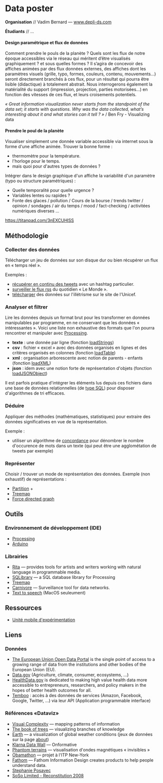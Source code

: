 # Data poster

**Organisation** // Vadim Bernard — www.depli-ds.com

**Étudiants** // ...

#### Design paramétrique et flux de données
Comment prendre le pouls de la planète ? Quels sont les flux de notre époque accessibles via le réseau qui méritent d’être visualisés graphiquement ? et sous quelles formes ?
Il s’agira de concevoir des affiches animées par des flux données externes, des affiches dont les paramètres visuels (grille, typo, formes, couleurs, contenu, mouvements…) seront directement branchés à ces flux, pour un résultat qui pourra être lisible (didactique) à totalement abstrait.
Nous interrogerons également la matérialité du support (impression, projection, parties motorisées…) en fonction des vitesses de ces flux, et leurs croisements potentiels.

*« Great information visualization never starts from the standpoint of the data set; it starts with questions. Why was the data collected, what’s interesting about it and what stories can it tell ? »* / Ben Fry - Visualizing data

#### Prendre le poul de la planète

Visualiser simplement une donnée variable accessible via internet sous la forme d'une affiche animée. Trouver la bonne forme :
  * thermomètre pour la température.
  * l'horloge pour le temps.
  * mais quoi pour d'autres types de données ? 
  
Intégrer dans le design graphique d'un affiche la variabilité d'un paramètre (typo ou structure paramétriques) : 
* Quelle temporalité pour quelle urgence ? 
* Variables lentes ou rapides ?
* Fonte des glaces / pollution / Cours de la bourse / trends twitter / opinion / sondages / air du temps / mood / fact-checking / activitées numériques diverses …

https://titanpad.com/3nEXCUHlSS

## Méthodologie
### Collecter des données
Télécharger un jeu de données sur son disque dur  ou bien récupérer un flux en « temps réel ».

Exemples : 
* [récupérer en continu des tweets](https://temboo.com/library/Library/Twitter/Search/Tweets/) avec un hashtag particulier.
* [surveiller le flux rss](http://www.lemonde.fr/m-actu/rss_full.xml) du quotidien « Le Monde ».
* [télécharger](https://data.unicef.org/topic/education/overview/) des données sur l'illétrisme sur le site de l'Unicef.    

### Analyser et filtrer
Lire les données depuis un format brut pour les transformer en données manipulables par programme, en ne conservant que les données « intéressantes ».
Voici une liste non exhaustive des formats que l'on pourra rencontrer et manipuler avec [Processing](https://www.processing.org).
* **texte** : une donnée par ligne (fonction [loadStrings](https://processing.org/reference/loadStrings_.html))
* **csv** : fichier « excel » avec des données organisés en lignes et des critères organisés en colonnes (fonction [loadTable](https://processing.org/reference/loadTable_.html))
* **xml**  : organisation arborescente avec notion de parents - enfants (fonction [loadXML](https://processing.org/reference/loadXML_.html))
* **json** : idem avec une notion forte de représentation d'objets (fonction [loadJSONObject](https://processing.org/reference/loadJSONObject_.html))

Il est parfois pratique d'intégrer les éléments lus depuis ces fichiers dans une base de données relationnelles (de [type SQL](https://fr.wikipedia.org/wiki/Structured_Query_Language)) pour disposer d'algorithmes de tri efficaces.

### Déduire
Appliquer des méthodes (mathématiques, statistiques) pour extraire des données significatives en vue de la représentation.

Exemple : 
* utiliser un algorithme de [concordance](https://rednoise.org/rita/tutorial/concordance.php) pour dénombrer le nombre d'occurence de mots dans un texte (qui peut être une agglométation de tweets par exemple)

### Représenter 
Choisir / trouver un mode de représentation des données.
Exemple (non exhaustif) de représentations : 
* [Partition](http://www.generative-gestaltung.de/codes/images/M_5_4_01.png) + 
* [Treemap](https://bl.ocks.org/mbostock/4063582)
* [Force directed graph](https://bl.ocks.org/mbostock/4062045)

## Outils
### Environnement de développement (IDE)
* [Processing](http://www.processing.org)
* [Arduino](http://www.arduino.cc)

### Librairies
* [Rita](https://rednoise.org/rita/) — provides tools for artists and writers working with natural language in programmable media.
* [SQLibrary](https://github.com/fjenett/sql-library-processing) — a SQL database library for Processing
* [Treemap](http://benfry.com/writing/treemap/)
* [Carnivore](http://r-s-g.org/carnivore/) — Surveillance tool for data networks.
* [Text to speech](http://www.frontiernerds.com/text-to-speech-in-processing) (MacOS seuleument)

## Ressources
* [Unité mobile d'expérimentation](http://unitemobile.ensad.fr/?page_id=20)

## Liens
### Données
* [The European Union Open Data Portal](http://data.europa.eu/) is the single point of access to a growing range of data from the institutions and other bodies of the European Union (EU).
* [Data.gov](https://www.data.gov/) (Agriculture, climate, consumer, ecosystems, ...)
* [HealthData.gov](https://www.healthdata.gov) is dedicated to making high value health data more accessible to entrepreneurs, researchers, and policy makers in the hopes of better health outcomes for all.
* [Temboo](https://temboo.com/library/) : accès à des données de services (Amazon, Facebook, Google, Twitter, ...) via leur API (Application programmable interface) 

### Références «Dataviz»
* [Visual Complexity](http://www.visualcomplexity.com/vc/) — mapping patterns of information
* [The book of trees](http://www.bookoftrees.info/bt/) — visualizing branches of knowledge
* [Earth](earth.nullschool.net) — a visualization of global weather conditions (jeux de données sur la page [about](https://earth.nullschool.net/about.html))
* [Klarna Data Wall](http://onformative.com/work/klarna-data-wall) — Onformative
* [Phantom terrains](http://phantomterrains.com/) — visualisation d'ondes magnétiques « invisibles »
* [Obamathon](https://medium.com/@itpnyu/itps-obamathon-2e74b1bef9e9#.n2l3jeca1) — projet à l'ITP New-York
* [Fathom](https://fathom.info/projects/) — Fathom Information Design creates products to help people understand data.
* [Stephanie Posavec](http://www.stefanieposavec.co.uk/-everything-in-between/)
* [SoSo Limited - Reconstitution 2008](https://www.sosolimited.com/work/reconstitution-2008/)
